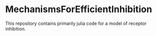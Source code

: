 # MechanismsForEfficientInhibition
This repository contains primarily julia code for a model of receptor inhibition.
